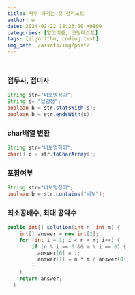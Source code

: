 ```yaml
---
title: 자주 까먹는 것 정리노트
author: w
date: 2024-02-22 18:23:00 +0800
categories: [알고리즘, 코딩테스트]
tags: [algorithm, coding test]
img_path: /assets/img/post/
---
```


###
```java
```

### 접두사, 접미사
```java
String str="바보멍청이";
String s= "보멍청"; 
boolean b = str.statsWith(s);
boolean b = str.endsWith(s);
```

### char배열 변환
```java
String str="바보멍청이";
char[] c = str.toCharArray();
```

### 포함여부
```java
String str="바보멍청이";
boolean b = str.contains("바보");
```

### 최소공배수, 최대 공약수
```java
public int[] solution(int n, int m) {
    int[] answer = new int[2];
    for (int i = 1; i < n + m; i++) {
        if (n % i == 0 && m % i == 0) {
          answer[0] = i;
          answer[1] = n * m / answer[0];
        }
    }
    return answer;
  }
```